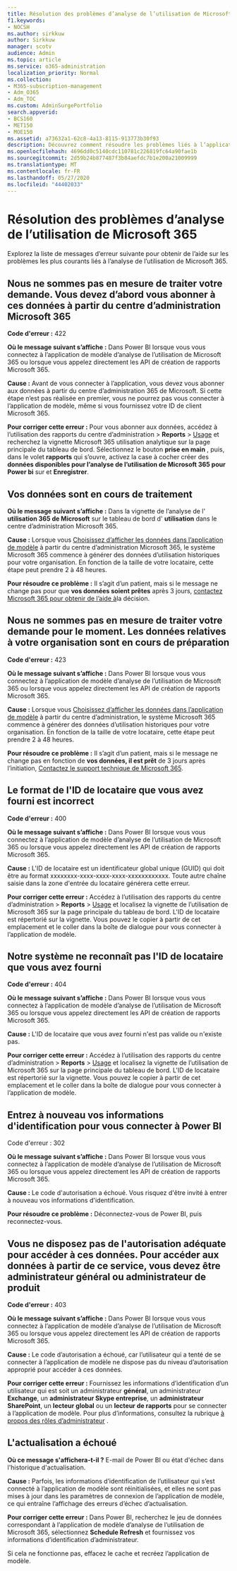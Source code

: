 ```yaml
---
title: Résolution des problèmes d’analyse de l’utilisation de Microsoft 365
f1.keywords:
- NOCSH
ms.author: sirkkuw
author: Sirkkuw
manager: scotv
audience: Admin
ms.topic: article
ms.service: o365-administration
localization_priority: Normal
ms.collection:
- M365-subscription-management
- Adm_O365
- Adm_TOC
ms.custom: AdminSurgePortfolio
search.appverid:
- BCS160
- MET150
- MOE150
ms.assetid: a73632a1-62c8-4a13-8115-913773b30f93
description: Découvrez comment résoudre les problèmes liés à l’application de modèle d’analyse de l’utilisation de Microsoft 365.
ms.openlocfilehash: 4696dd0c5140cdc110781c226819fc64a90fae1b
ms.sourcegitcommit: 2d59b24b877487f3b84aefdc7b1e200a21009999
ms.translationtype: MT
ms.contentlocale: fr-FR
ms.lasthandoff: 05/27/2020
ms.locfileid: "44402033"
---
```

# <a name="troubleshooting-microsoft-365-usage-analytics"></a>Résolution des problèmes d’analyse de l’utilisation de Microsoft 365

Explorez la liste de messages d’erreur suivante pour obtenir de l’aide sur les problèmes les plus courants liés à l’analyse de l’utilisation de Microsoft 365.
  
    
## <a name="we-are-unable-to-process-your-request-you-have-to-first-subscribe-to-this-data-from-the-microsoft-365-admin-center"></a>Nous ne sommes pas en mesure de traiter votre demande. Vous devez d’abord vous abonner à ces données à partir du centre d’administration Microsoft 365

 **Code d'erreur :** 422 
  
 **Où le message suivant s’affiche :** Dans Power BI lorsque vous vous connectez à l’application de modèle d’analyse de l’utilisation de Microsoft 365 ou lorsque vous appelez directement les API de création de rapports Microsoft 365. 
  
 **Cause :** Avant de vous connecter à l’application, vous devez vous abonner aux données à partir du centre d’administration 365 de Microsoft. Si cette étape n’est pas réalisée en premier, vous ne pourrez pas vous connecter à l’application de modèle, même si vous fournissez votre ID de client Microsoft 365. 
  
 **Pour corriger cette erreur :** Pour vous abonner aux données, accédez à l’utilisation des rapports du centre d’administration \> **Reports** \> <a href="https://go.microsoft.com/fwlink/p/?linkid=2074756" target="_blank">Usage</a> et recherchez la vignette Microsoft 365 utilisation analytique sur la page principale du tableau de bord. Sélectionnez le bouton **prise en main** , puis, dans le volet **rapports** qui s’ouvre, activez la case à cocher créer des **données disponibles pour l’analyse de l’utilisation de Microsoft 365 pour Power bi** sur et **Enregistrer**.
  
## <a name="we-are-processing-your-data"></a>Vos données sont en cours de traitement

 **Où le message suivant s’affiche :** Dans la vignette de l’analyse de l' **utilisation 365 de Microsoft** sur le tableau de bord d' **utilisation** dans le centre d’administration Microsoft 365. 
  
 **Cause :** Lorsque vous [Choisissez d’afficher les données dans l’application de modèle](enable-usage-analytics.md) à partir du centre d’administration Microsoft 365, le système Microsoft 365 commence à générer des données d’utilisation historiques pour votre organisation. En fonction de la taille de votre locataire, cette étape peut prendre 2 à 48 heures. 
  
 **Pour résoudre ce problème :** Il s’agit d’un patient, mais si le message ne change pas pour que **vos données soient prêtes** après 3 jours, [contactez Microsoft 365 pour obtenir de l’aide à](../contact-support-for-business-products.md)la décision.
  
## <a name="we-are-unable-to-process-your-request-at-this-time-we-are-still-preparing-the-data-for-your-organization"></a>Nous ne sommes pas en mesure de traiter votre demande pour le moment. Les données relatives à votre organisation sont en cours de préparation

 **Code d'erreur :** 423 
  
 **Où le message suivant s’affiche :** Dans Power BI lorsque vous vous connectez à l’application de modèle d’analyse de l’utilisation de Microsoft 365 ou lorsque vous appelez directement les API de création de rapports Microsoft 365. 
  
 **Cause :** Lorsque vous [Choisissez d’afficher les données dans l’application de modèle](enable-usage-analytics.md) à partir du centre d’administration, le système Microsoft 365 commence à générer des données d’utilisation historiques pour votre organisation. En fonction de la taille de votre locataire, cette étape peut prendre 2 à 48 heures. 
  
 **Pour résoudre ce problème :** Il s’agit d’un patient, mais si le message ne change pas en fonction de **vos données, il est prêt** de 3 jours après l’initiation, [Contactez le support technique de Microsoft 365](../contact-support-for-business-products.md).
  
## <a name="the-tenant-id-you-provided-is-not-in-the-correct-format"></a>Le format de l'ID de locataire que vous avez fourni est incorrect

 **Code d'erreur :** 400 
  
 **Où le message suivant s’affiche :** Dans Power BI lorsque vous vous connectez à l’application de modèle d’analyse de l’utilisation de Microsoft 365 ou lorsque vous appelez directement les API de création de rapports Microsoft 365. 
  
 **Cause :** L'ID de locataire est un identificateur global unique (GUID) qui doit être au format xxxxxxxx-xxxx-xxxx-xxxx-xxxxxxxxxxxx. Toute autre chaîne saisie dans la zone d'entrée du locataire générera cette erreur. 
  
 **Pour corriger cette erreur :** Accédez à l’utilisation des rapports du centre d’administration \> **Reports** \> <a href="https://go.microsoft.com/fwlink/p/?linkid=2074756" target="_blank">Usage</a> et localisez la vignette de l’utilisation de Microsoft 365 sur la page principale du tableau de bord. L'ID de locataire est répertorié sur la vignette. Vous pouvez le copier à partir de cet emplacement et le coller dans la boîte de dialogue pour vous connecter à l’application de modèle. 
  
## <a name="the-tenant-id-you-provided-is-not-recognized-by-our-system"></a>Notre système ne reconnaît pas l'ID de locataire que vous avez fourni

 **Code d'erreur :** 404 
  
 **Où le message suivant s’affiche :** Dans Power BI lorsque vous vous connectez à l’application de modèle d’analyse de l’utilisation de Microsoft 365 ou lorsque vous appelez directement les API de création de rapports Microsoft 365. 
  
 **Cause :** L'ID de locataire que vous avez fourni n'est pas valide ou n'existe pas. 
  
 **Pour corriger cette erreur :** Accédez à l’utilisation des rapports du centre d’administration \> **Reports** \> <a href="https://go.microsoft.com/fwlink/p/?linkid=2074756" target="_blank">Usage</a> et localisez la vignette de l’utilisation de Microsoft 365 sur la page principale du tableau de bord. L'ID de locataire est répertorié sur la vignette. Vous pouvez le copier à partir de cet emplacement et le coller dans la boîte de dialogue pour vous connecter à l’application de modèle. 
  
## <a name="please-re-enter-your-credentials-to-sign-in-to-power-bi-again"></a>Entrez à nouveau vos informations d'identification pour vous connecter à Power BI

Code d'erreur : 302
  
 **Où le message suivant s’affiche :** Dans Power BI lorsque vous vous connectez à l’application de modèle d’analyse de l’utilisation de Microsoft 365 ou lorsque vous appelez directement les API de création de rapports Microsoft 365. 
  
 **Cause :** Le code d'autorisation a échoué. Vous risquez d'être invité à entrer à nouveau vos informations d'identification. 
  
 **Pour résoudre ce problème :** Déconnectez-vous de Power BI, puis reconnectez-vous. 
  
## <a name="you-do-not-have-the-right-authorization-to-access-to-this-data-to-be-able-to-gain-access-to-the-data-from-this-service-you-need-to-be-either-a-global-admin-or-any-one-of-the-product-admins"></a>Vous ne disposez pas de l'autorisation adéquate pour accéder à ces données. Pour accéder aux données à partir de ce service, vous devez être administrateur général ou administrateur de produit

 **Code d'erreur :** 403 
  
 **Où le message suivant s’affiche :** Dans Power BI lorsque vous vous connectez à l’application de modèle d’analyse de l’utilisation de Microsoft 365 ou lorsque vous appelez directement les API de création de rapports Microsoft 365. 
  
 **Cause :** Le code d’autorisation a échoué, car l’utilisateur qui a tenté de se connecter à l’application de modèle ne dispose pas du niveau d’autorisation approprié pour accéder à ces données. 
  
 **Pour corriger cette erreur :** Fournissez les informations d’identification d’un utilisateur qui est soit un administrateur **général**, un administrateur **Exchange**, un **administrateur Skype entreprise**, un **administrateur SharePoint**, un **lecteur global** ou un **lecteur de rapports** pour se connecter à l’application de modèle. Pour plus d’informations, consultez la rubrique [à propos des rôles d’administrateur](../add-users/about-admin-roles.md) . 
  
## <a name="refresh-failed"></a>L'actualisation a échoué

 **Où ce message s'affichera-t-il ?** E-mail de Power BI ou état d'échec dans l'historique d'actualisation. 
  
 **Cause :** Parfois, les informations d’identification de l’utilisateur qui s’est connecté à l’application de modèle sont réinitialisées, et elles ne sont pas mises à jour dans les paramètres de connexion de l’application de modèle, ce qui entraîne l’affichage des erreurs d’échec d’actualisation. 
  
 **Pour corriger cette erreur :** Dans Power BI, recherchez le jeu de données correspondant à l’application de modèle d’analyse de l’utilisation de Microsoft 365, sélectionnez **Schedule Refresh** et fournissez vos informations d’identification d’administrateur. 
  
Si cela ne fonctionne pas, effacez le cache et recréez l’application de modèle.
  
  
